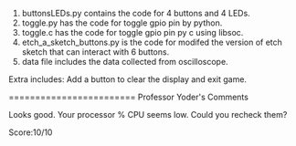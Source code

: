1. buttonsLEDs.py contains the code for 4 buttons and 4 LEDs.
2. toggle.py has the code for toggle gpio pin by python.
3. toggle.c has the code for toggle gpio pin py c using libsoc.
4. etch_a_sketch_buttons.py is the code for modifed the version of etch sketch that can interact with 6 buttons.
6. data file includes the data collected from oscilloscope.

Extra includes:
Add a button to clear the display and exit game.

========================
Professor Yoder's Comments

Looks good.  Your processor % CPU seems low.  Could you recheck them?

Score:10/10